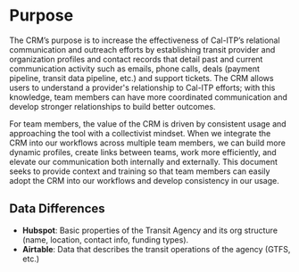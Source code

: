 # Purpose

The CRM’s purpose is to increase the effectiveness of Cal-ITP’s relational communication and outreach efforts by establishing transit provider and organization profiles and contact records that detail past and current communication activity such as emails, phone calls, deals (payment pipeline, transit data pipeline, etc.) and support tickets. The CRM allows users to understand a provider's relationship to Cal-ITP efforts; with this knowledge, team members can have more coordinated communication and develop stronger relationships to build better outcomes.

For team members, the value of the CRM is driven by consistent usage and approaching the tool with a collectivist mindset. When we integrate the CRM into our workflows across multiple team members, we can build more dynamic profiles, create links between teams, work more efficiently, and elevate our communication both internally and externally. This document seeks to provide context and training so that team members can easily adopt the CRM into our workflows and develop consistency in our usage.

## Data Differences

- **Hubspot**: Basic properties of the Transit Agency and its org structure (name, location, contact info, funding types).
- **Airtable**: Data that describes the transit operations of the agency (GTFS, etc.)

